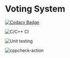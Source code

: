 # Voting System

[![Codacy Badge](https://api.codacy.com/project/badge/Grade/61a1c4542c62433780a5d6b1deff50ce)](https://app.codacy.com/manual/99002677/SDLC_Rejith?utm_source=github.com&utm_medium=referral&utm_content=99002677/SDLC_Rejith&utm_campaign=Badge_Grade_Settings)

![C/C++ CI](https://github.com/99002677/SDLC_Rejith/workflows/C/C++%20CI/badge.svg?branch=master)

![Unit testing](https://github.com/99002677/SDLC_Rejith/workflows/Unit%20testing/badge.svg?branch=master)

![cppcheck-action](https://github.com/99002677/SDLC_Rejith/workflows/cppcheck-action/badge.svg)
